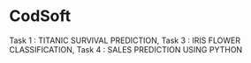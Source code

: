 # CodSoft
Task 1 : TITANIC SURVIVAL PREDICTION,
Task 3 : IRIS FLOWER CLASSIFICATION,
Task 4 : SALES PREDICTION USING PYTHON
